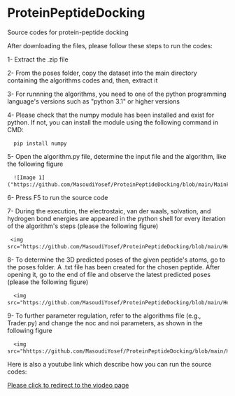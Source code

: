 # ProteinPeptideDocking
Source codes for protein-peptide docking

After downloading the files, please follow these steps to run the codes:

  1- Extract the .zip file
  
  2- From the poses folder, copy the dataset into the main directory containing the algorithms codes and, then, extract it
  
  3- For runnning the algorithms, you need to one of the python programming language's versions such as "python 3.1" or higher versions
  
  4- Please check that the numpy module has been installed and exist for python. If not, you can install the module using the following command in CMD:
  
      pip install numpy
      
  5- Open the algorithm.py file, determine the input file and the algorithm, like the following figure
      
      ![Image 1]("https://github.com/MasoudiYosef/ProteinPeptideDocking/blob/main/MainFile.jpg")
      
  6- Press F5 to run the source code
  
  7- During the execution, the electrostaic, van der waals, solvation, and hydrogen bond energies are appeared in the python shell for every iteration of the algorithm's steps (please the following figure)
  
     <img src="https://github.com/MasoudiYosef/ProteinPeptideDocking/blob/main/Help.jpg">
  
  8- To determine the 3D predicted poses of the given peptide's atoms, go to the poses folder. A .txt file has been created for the chosen peptide. After opening it, go to the end of file and observe the latest predicted poses (please the following figure)
  
      <img src="https://github.com/MasoudiYosef/ProteinPeptideDocking/blob/main/Help1.jpg">
  
  9- To further parameter regulation, refer to the algorithms file (e.g., Trader.py) and change the noc and noi parameters, as shown in the following figure
  
      <img src="hhttps://github.com/MasoudiYosef/ProteinPeptideDocking/blob/main/Help2.jpg">
      
Here is also a youtube link which describe how you can run the source codes:
 
  <a href="https://youtu.be/CPCUYPhJOe4"> Please click to redirect to the viodeo page </a>
